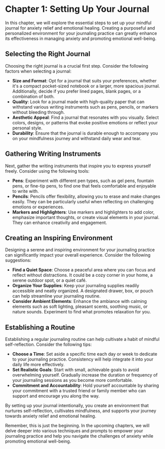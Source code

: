 Chapter 1: Setting Up Your Journal
==================================

In this chapter, we will explore the essential steps to set up your mindful journal for anxiety relief and emotional healing. Creating a purposeful and personalized environment for your journaling practice can greatly enhance its effectiveness in managing anxiety and promoting emotional well-being.

Selecting the Right Journal
---------------------------

Choosing the right journal is a crucial first step. Consider the following factors when selecting a journal:

* **Size and Format**: Opt for a journal that suits your preferences, whether it's a compact pocket-sized notebook or a larger, more spacious journal. Additionally, decide if you prefer lined pages, blank pages, or a combination of both.
* **Quality**: Look for a journal made with high-quality paper that can withstand various writing instruments such as pens, pencils, or markers without bleeding through.
* **Aesthetic Appeal**: Find a journal that resonates with you visually. Select colors, designs, or patterns that evoke positive emotions or reflect your personal style.
* **Durability**: Ensure that the journal is durable enough to accompany you on your mindfulness journey and withstand daily wear and tear.

Gathering Writing Instruments
-----------------------------

Next, gather the writing instruments that inspire you to express yourself freely. Consider using the following tools:

* **Pens**: Experiment with different pen types, such as gel pens, fountain pens, or fine-tip pens, to find one that feels comfortable and enjoyable to write with.
* **Pencils**: Pencils offer flexibility, allowing you to erase and make changes easily. They can be particularly useful when reflecting on challenging emotions or experiences.
* **Markers and Highlighters**: Use markers and highlighters to add color, emphasize important thoughts, or create visual elements in your journal. They can enhance creativity and engagement.

Creating an Inspiring Environment
---------------------------------

Designing a serene and inspiring environment for your journaling practice can significantly impact your overall experience. Consider the following suggestions:

* **Find a Quiet Space**: Choose a peaceful area where you can focus and reflect without distractions. It could be a cozy corner in your home, a serene outdoor spot, or a quiet café.
* **Organize Your Supplies**: Keep your journaling supplies readily accessible and neatly organized. A designated drawer, box, or pouch can help streamline your journaling routine.
* **Consider Ambient Elements**: Enhance the ambiance with calming elements such as soft lighting, pleasant scents, soothing music, or nature sounds. Experiment to find what promotes relaxation for you.

Establishing a Routine
----------------------

Establishing a regular journaling routine can help cultivate a habit of mindful self-reflection. Consider the following tips:

* **Choose a Time**: Set aside a specific time each day or week to dedicate to your journaling practice. Consistency will help integrate it into your daily life more effectively.
* **Set Realistic Goals**: Start with small, achievable goals to avoid overwhelming yourself. Gradually increase the duration or frequency of your journaling sessions as you become more comfortable.
* **Commitment and Accountability**: Hold yourself accountable by sharing your commitment with a trusted friend or family member who can support and encourage you along the way.

By setting up your journal intentionally, you create an environment that nurtures self-reflection, cultivates mindfulness, and supports your journey towards anxiety relief and emotional healing.

Remember, this is just the beginning. In the upcoming chapters, we will delve deeper into various techniques and prompts to empower your journaling practice and help you navigate the challenges of anxiety while promoting emotional well-being.
